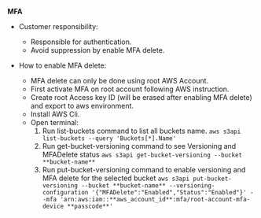 **MFA**
- Customer responsibility:
    * Responsible for authentication.
    * Avoid suppression by enable MFA delete.

- How to enable MFA delete:
    * MFA delete can only be done using root AWS Account.
    * First activate MFA on root account following AWS instruction.
    * Create root Access key ID (will be erased after enabling MFA delete) and export to aws environment.
    * Install AWS Cli.
    * Open terminal:
        1. Run list-buckets command to list all buckets name.
            `aws s3api list-buckets --query 'Buckets[*].Name'`
        2. Run get-bucket-versioning command to see Versioning and MFADelete status
            `aws s3api get-bucket-versioning --bucket **bucket-name**`
        4. Run put-bucket-versioning command to enable versioning and MFA delete for the selected bucket
            `aws s3api put-bucket-versioning --bucket **bucket-name** --versioning-configuration '{"MFADelete":"Enabled","Status":"Enabled"}' --mfa 'arn:aws:iam::**aws_account_id**:mfa/root-account-mfa-device **passcode**'`
